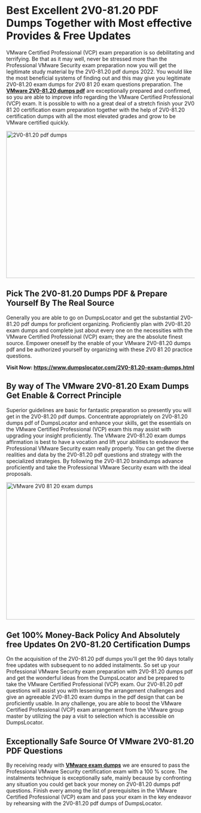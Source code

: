<h1><strong>Best Excellent 2V0-81.20 PDF Dumps Together with Most effective Provides &amp; Free Updates</strong></h1>
<p>VMware Certified Professional (VCP) exam preparation is so debilitating and terrifying. Be that as it may well, never be stressed more than the Professional VMware Security exam preparation now you will get the legitimate study material by the 2V0-81.20 pdf dumps 2022. You would like the most beneficial systems of finding out and this may give you legitimate 2V0-81.20 exam dumps for 2V0 81 20 exam questions preparation. The <strong><a href="https://www.dumpslocator.com/2V0-81.20-exam-dumps.html">VMware 2V0-81.20 dumps pdf</a></strong> are exceptionally prepared and confirmed, so you are able to improve info regarding the VMware Certified Professional (VCP) exam. It is possible to with no a great deal of a stretch finish your 2V0 81 20 certification exam preparation together with the help of 2V0-81.20 certification dumps with all the most elevated grades and grow to be VMware certified quickly.</p>
<p><img src="https://i.ibb.co/SKhFh8d/Pastel-Purple-Computer-UI-Class-Syllabus-Education-Presentation.png" alt="2V0-81.20 pdf dumps" width="700" height="393" /></p>
<h2><strong>Pick The 2V0-81.20 Dumps PDF &amp; Prepare Yourself By The Real Source</strong></h2>
<p>Generally you are able to go on DumpsLocator and get the substantial 2V0-81.20 pdf dumps for proficient organizing. Proficiently plan with 2V0-81.20 exam dumps and complete just about every one on the necessities with the VMware Certified Professional (VCP) exam; they are the absolute finest source. Empower oneself by the enable of your VMware 2V0-81.20 dumps pdf and be authorized yourself by organizing with these 2V0 81 20 practice questions.</p>
<p><strong>Visit Now: <a href="https://www.dumpslocator.com/2V0-81.20-exam-dumps.html">https://www.dumpslocator.com/2V0-81.20-exam-dumps.html</a></strong></p>
<h2><strong>By way of The VMware 2V0-81.20 Exam Dumps Get Enable &amp; Correct Principle</strong></h2>
<p>Superior guidelines are basic for fantastic preparation so presently you will get in the 2V0-81.20 pdf dumps. Concentrate appropriately on 2V0-81.20 dumps pdf of DumpsLocator and enhance your skills, get the essentials on the VMware Certified Professional (VCP) exam this may assist with upgrading your insight proficiently. The VMware 2V0-81.20 exam dumps affirmation is best to have a vocation and lift your abilities to endeavor the Professional VMware Security exam really properly. You can get the diverse realities and data by the 2V0-81.20 pdf questions and strategy with the specialized strategies. By following the 2V0-81.20 braindumps advance proficiently and take the Professional VMware Security exam with the ideal proposals.</p>
<p><a href="https://www.dumpslocator.com/2V0-81.20-exam-dumps.html"><img src="https://i.ibb.co/NtZbgjG/Blue-and-White-Medical-Dental-Clinic-Facebook-Ad.png" alt="VMware 2V0 81 20 exam dumps" width="700" height="367" /></a></p>
<h2><strong>Get 100% Money-Back Policy And Absolutely free Updates On 2V0-81.20 Certification Dumps</strong></h2>
<p>On the acquisition of the 2V0-81.20 pdf dumps you'll get the 90 days totally free updates with subsequent to no added instalments. So set up your Professional VMware Security exam preparation with 2V0-81.20 dumps pdf and get the wonderful ideas from the DumpsLocator and be prepared to take the VMware Certified Professional (VCP) exam. Our 2V0-81.20 pdf questions will assist you with lessening the arrangement challenges and give an agreeable 2V0-81.20 exam dumps in the pdf design that can be proficiently usable. In any challenge, you are able to boost the VMware Certified Professional (VCP) exam arrangement from the VMware group master by utilizing the pay a visit to selection which is accessible on DumpsLocator.</p>
<h2><strong>Exceptionally Safe Source Of VMware 2V0-81.20 PDF Questions</strong></h2>
<p>By receiving ready with <strong><a href="https://www.dumpslocator.com/vmware-exams.html">VMware exam dumps</a></strong> we are ensured to pass the Professional VMware Security certification exam with a 100 % score. The instalments technique is exceptionally safe, mainly because by confronting any situation you could get back your money on 2V0-81.20 dumps pdf questions. Finish every among the list of prerequisites in the VMware Certified Professional (VCP) exam and pass your exam in the key endeavor by rehearsing with the 2V0-81.20 pdf dumps of DumpsLocator.</p>

